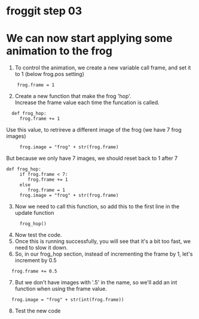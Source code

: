 # froggit step 03

# We can now start applying some animation to the frog

1. To control the animation, we create a new variable call frame, and set it to 1 (below frog.pos setting)
```  
    frog.frame = 1  
```
2. Create a new function that make the frog 'hop'.  
Increase the frame value each time the funcation is called.  
```
  def frog_hop:  
     frog.frame += 1  
```
Use this value, to retrireve  a different image of the frog (we have 7 frog images)  
```
     frog.image = "frog" + str(frog.frame)  
```
But because we only have 7 images, we should reset back to 1 after 7  
```
def frog_hop:
     if frog.frame < 7:  
        frog.frame += 1  
     else
        frog.frame = 1  
     frog.image = "frog" + str(frog.frame)  
```
3. Now we need to call this function, so add this to the first line in the update function  
```
     frog_hop()
```
4. Now test the code.
5. Once this is running successfully, you will see that it's a bit too fast, we need to slow it down.
6. So, in our frog_hop section, instead of incrementing the frame by 1, let's increment by 0.5  
```
  frog.frame += 0.5
```
7. But we don't have images with '.5' in the name, so we'll add an int function when using the frame value.  
```
  frog.image = "frog" + str(int(frog.frame))
```
8. Test the new code
 




